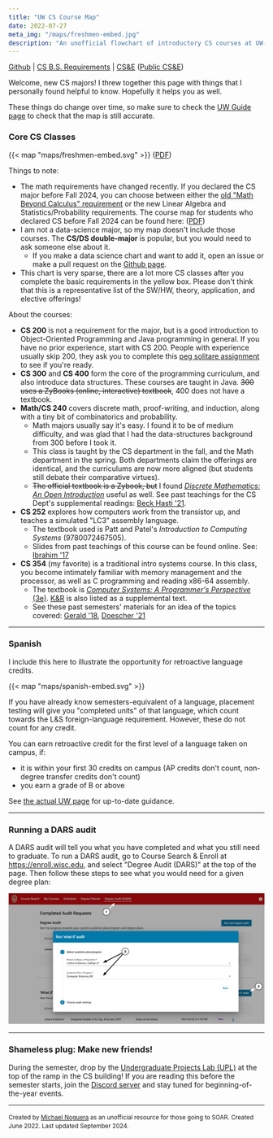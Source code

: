 ```yaml
---
title: "UW CS Course Map"
date: 2022-07-27
meta_img: "/maps/freshmen-embed.jpg"
description: "An unofficial flowchart of introductory CS courses at UW-Madison."
---
```

[Github](https://github.com/michaelnoguera/course-map) | [CS B.S. Requirements](https://guide.wisc.edu/undergraduate/letters-science/computer-sciences/computer-sciences-bs/#requirementstext) | [CS&E](https://enroll.wisc.edu) ([Public CS&E](https://public.enroll.wisc.edu))

Welcome, new CS majors! I threw together this page with things that I personally found helpful to know. Hopefully it helps you as well.

These things do change over time, so make sure to check the [UW Guide page](https://guide.wisc.edu/undergraduate/letters-science/computer-sciences/computer-sciences-bs/#requirementstext) to check that the map is still accurate.

### Core CS Classes 

{{< map "maps/freshmen-embed.svg" >}}
([PDF](maps/freshmen-embed.pdf))

Things to note:
- The math requirements have changed recently. If you declared the CS major before Fall 2024, you can choose between either the [old "Math Beyond Calculus" requirement](https://web.archive.org/web/20240326045934/https://guide.wisc.edu/undergraduate/letters-science/computer-sciences/computer-sciences-bs/#requirementstext) or the new Linear Algebra and Statistics/Probability requirements. The course map for students who declared CS before Fall 2024 can be found here: ([PDF](maps/freshmen-embed-old-math.pdf))
- I am not a data-science major, so my map doesn't include those courses. The **CS/DS double-major** is popular, but you would need to ask someone else about it.
  - If you make a data science chart and want to add it, open an issue or make a pull request on the [Github page](https://github.com/michaelnoguera/course-map).
- This chart is very sparse, there are a lot more CS classes after you complete the basic requirements in the yellow box. Please don't think that this is a representative list of the SW/HW, theory, application, and elective offerings!

About the courses:
- **CS 200** is not a requirement for the major, but is a good introduction to Object-Oriented Programming and Java programming in general. If you have no prior experience, start with CS 200. People with experience usually skip 200, they ask you to complete this [peg solitare assignment](https://cs300-www.cs.wisc.edu/wp/peg-solitaire/) to see if you're ready.
- **CS 300** and **CS 400** form the core of the programming curriculum, and also introduce data structures. These courses are taught in Java. ~~300 uses a ZyBooks (online, interactive) textbook~~, 400 does not have a textbook.
- **Math/CS 240** covers discrete math, proof-writing, and induction, along with a tiny bit of combinatorics and probability.
  - Math majors usually say it's easy. I found it to be of medium difficulty, and was glad that I had the data-structures background from 300 before I took it.
  - This class is taught by the CS department in the fall, and the Math department in the spring. Both departments claim the offerings are identical, and the curriculums are now more aligned (but students still debate their comparative virtues).
  - ~~The official textbook is a Zybook, but~~ I found [*Discrete Mathematics: An Open Introduction*](http://discrete.openmathbooks.org/dmoi3.html) useful as well. See past teachings for the CS Dept's supplemental readings: [Beck Hasti '21](https://pages.cs.wisc.edu/~cs240-1/).
- **CS 252** explores how computers work from the transistor up, and teaches a simulated "LC3" assembly language.
  - The textbook used is Patt and Patel's *Introduction to Computing Systems* (9780072467505).
  - Slides from past teachings of this course can be found online. See: [Ibrahim '17](https://pages.cs.wisc.edu/~adilgsm/cs252/Fall2017/)
- **CS 354** (my favorite) is a traditional intro systems course. In this class, you become intimately familiar with memory management and the processor, as well as C programming and reading x86-64 assembly.
  - The textbook is [*Computer Systems: A Programmer's Perspective* (3e)](https://csapp.cs.cmu.edu). [K&R](https://en.wikipedia.org/wiki/The_C_Programming_Language) is also listed as a supplemental text.
  - See these past semesters' materials for an idea of the topics covered: [Gerald '18](https://pages.cs.wisc.edu/~gerald/cs354/Spring18/), [Doescher '21](https://www.youtube.com/channel/UCnZQK7axg01G1b1v4xEQp9A)

---

### Spanish

I include this here to illustrate the opportunity for retroactive language credits.

{{< map "maps/spanish-embed.svg" >}}

If you have already know semesters-equivalent of a language, placement testing will give you "completed units" of that language, which count towards the L&S foreign-language requirement. However, these do not count for any credit.

You can earn retroactive credit for the first level of a language taken on campus, if:
- it is within your first 30 credits on campus (AP credits don't count, non-degree transfer credits don't count)
- you earn a grade of B or above

See [the actual UW page](https://spanport.wisc.edu/placement-and-retros/) for up-to-date guidance.

---

### Running a DARS audit

A DARS audit will tell you what you have completed and what you still need to graduate. To run a DARS audit, go to Course Search & Enroll at https://enroll.wisc.edu, and select "Degree Audit (DARS)" at the top of the page. Then follow these steps to see what you would need for a given degree plan:

![DARS audit](dars-audit.jpg)

---

### Shameless plug: Make new friends!

During the semester, drop by the [Undergraduate Projects Lab (UPL)](https://www.upl.cs.wisc.edu) at the top of the ramp in the CS building! If you are reading this before the semester starts, join the [Discord server](https://discord.gg/NXuhzqEAQF) and stay tuned for beginning-of-the-year events.

---

<small>Created by [Michael Noguera](https://noguera.dev) as an unofficial resource for those going to SOAR. Created June 2022. Last updated September 2024.</small>